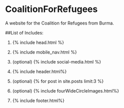# CoalitionForRefugees
A website for the Coalition for Refugees from Burma.

##List of Includes:

1. {% include head.html %}

2. {% include mobile_nav.html %}

3. (optional) {% include social-media.html %}

4.  {% include header.html%}

5. (optional) {% for post in site.posts limit:3 %}

6. (optional) {% include fourWideCircleImages.html%}

7. {% include footer.html%}
